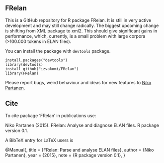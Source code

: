 ## FRelan

This is a GitHub repository for R package FRelan. It is still in very active development and may still change radically. The biggest upcoming change is shifting from XML package to xml2. This should give significant gains in performance, which, currently, is a small problem with large corpora (>100.000 tokens in ELAN files).

You can install the package with `devtools` package.

    install.packages("devtools")
    library(devtools)
    install_github("izvakomi/FRelan")
    library(FRelan)

Please report bugs, weird behaviour and ideas for new features to [Niko Partanen](nikotapiopartanen@gmail.com).

## Cite

To cite package ‘FRelan’ in publications use:

  Niko Partanen (2015). FRelan: Analyse and diagnose ELAN files. R package version 0.1.

A BibTeX entry for LaTeX users is

  @Manual{,
    title = {FRelan: Parse and analyse ELAN files},
    author = {Niko Partanen},
    year = {2015},
    note = {R package version 0.1},
  }
